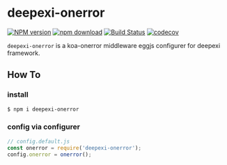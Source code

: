 # deepexi-onerror

[![NPM version][npm-image]][npm-url]
[![npm download][download-image]][download-url]
[![Build Status](https://www.travis-ci.org/deepexi/deepexi-onerror.svg?branch=master)](https://www.travis-ci.org/deepexi/deepexi-onerror)
[![codecov](https://codecov.io/gh/deepexi/deepexi-onerror/branch/master/graph/badge.svg)](https://codecov.io/gh/deepexi/deepexi-onerror)

[npm-image]: https://img.shields.io/npm/v/deepexi-onerror.svg
[npm-url]: https://www.npmjs.com/package/deepexi-onerror
[download-image]: https://img.shields.io/npm/dm/deepexi-onerror.svg
[download-url]: https://www.npmjs.com/package/deepexi-onerror

`deepexi-onerror` is a koa-onerror middleware eggjs configurer for deepexi framework.

## How To

### install

```bash
$ npm i deepexi-onerror
```

### config via configurer

```js
// config.default.js
const onerror = require('deepexi-onerror');
config.onerror = onerror();
```
